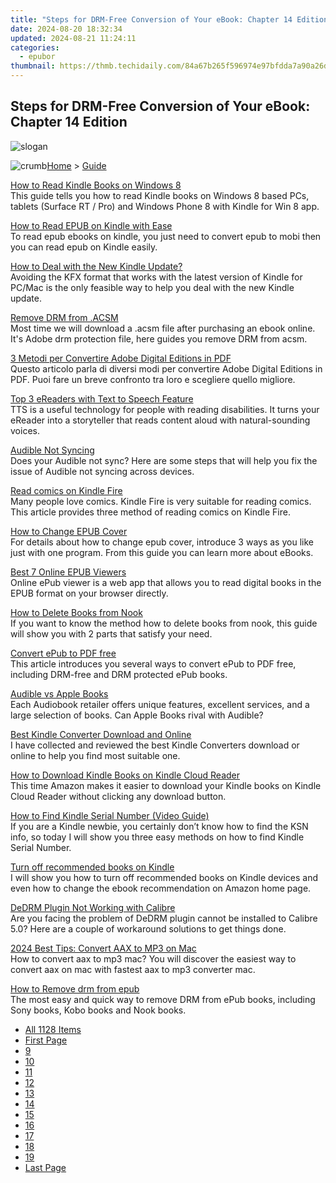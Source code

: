 ```yaml
---
title: "Steps for DRM-Free Conversion of Your eBook: Chapter 14 Edition"
date: 2024-08-20 18:32:34
updated: 2024-08-21 11:24:11
categories:
  - epubor
thumbnail: https://thmb.techidaily.com/84a67b265f596974e97bfdda7a90a26dbf8d262c88616db568ebfae06dbc4deb.jpg
---
```


## Steps for DRM-Free Conversion of Your eBook: Chapter 14 Edition

![slogan](http://www.epubor.com/images/guide-banner-word.png)

![crumb](http://www.epubor.com/images/ol_home.png)[Home](https://tools.techidaily.com/epubor/products/) \> [Guide](https://tools.techidaily.com/epubor/products/)

[How to Read Kindle Books on Windows 8](https://tools.techidaily.com/epubor/products/)  
 This guide tells you how to read Kindle books on Windows 8 based PCs, tablets (Surface RT / Pro) and Windows Phone 8 with Kindle for Win 8 app.

[How to Read EPUB on Kindle with Ease](https://tools.techidaily.com/epubor/products/)  
 To read epub ebooks on kindle, you just need to convert epub to mobi then you can read epub on Kindle easily.

[How to Deal with the New Kindle Update?](https://tools.techidaily.com/epubor/products/)  
 Avoiding the KFX format that works with the latest version of Kindle for PC/Mac is the only feasible way to help you deal with the new Kindle update.

[Remove DRM from .ACSM](https://tools.techidaily.com/epubor/products/)  
 Most time we will download a .acsm file after purchasing an ebook online. It's Adobe drm protection file, here guides you remove DRM from acsm.

[3 Metodi per Convertire Adobe Digital Editions in PDF](https://tools.techidaily.com/epubor/products/)  
 Questo articolo parla di diversi modi per convertire Adobe Digital Editions in PDF. Puoi fare un breve confronto tra loro e scegliere quello migliore.

[Top 3 eReaders with Text to Speech Feature](https://tools.techidaily.com/epubor/reader/)  
 TTS is a useful technology for people with reading disabilities. It turns your eReader into a storyteller that reads content aloud with natural-sounding voices.

[Audible Not Syncing](https://tools.techidaily.com/epubor/products/)  
 Does your Audible not sync? Here are some steps that will help you fix the issue of Audible not syncing across devices.

[Read comics on Kindle Fire](https://tools.techidaily.com/epubor/products/)  
 Many people love comics. Kindle Fire is very suitable for reading comics. This article provides three method of reading comics on Kindle Fire.

[How to Change EPUB Cover](https://tools.techidaily.com/epubor/products/)  
 For details about how to change epub cover, introduce 3 ways as you like just with one program. From this guide you can learn more about eBooks.

[Best 7 Online EPUB Viewers](https://tools.techidaily.com/epubor/products/)  
 Online ePub viewer is a web app that allows you to read digital books in the EPUB format on your browser directly. 

[How to Delete Books from Nook](https://tools.techidaily.com/epubor/products/)  
 If you want to know the method how to delete books from nook, this guide will show you with 2 parts that satisfy your need.

[Convert ePub to PDF free](https://tools.techidaily.com/epubor/products/)  
 This article introduces you several ways to convert ePub to PDF free, including DRM-free and DRM protected ePub books. 

[Audible vs Apple Books](https://tools.techidaily.com/epubor/products/)  
 Each Audiobook retailer offers unique features, excellent services, and a large selection of books. Can Apple Books rival with Audible?

[Best Kindle Converter Download and Online](https://tools.techidaily.com/epubor/kindle-converter/)  
 I have collected and reviewed the best Kindle Converters download or online to help you find most suitable one. 

[How to Download Kindle Books on Kindle Cloud Reader](https://tools.techidaily.com/epubor/products/)  
 This time Amazon makes it easier to download your Kindle books on Kindle Cloud Reader without clicking any download button. 

[How to Find Kindle Serial Number (Video Guide)](http://www.epubor.com/how-to-find-kindle-serial-number.html)  
 If you are a Kindle newbie, you certainly don’t know how to find the KSN info, so today I will show you three easy methods on how to find Kindle Serial Number.

[Turn off recommended books on Kindle](https://tools.techidaily.com/epubor/products/)  
 I will show you how to turn off recommended books on Kindle devices and even how to change the ebook recommendation on Amazon home page.

[DeDRM Plugin Not Working with Calibre](https://tools.techidaily.com/epubor/products/)  
 Are you facing the problem of DeDRM plugin cannot be installed to Calibre 5.0? Here are a couple of workaround solutions to get things done.

[2024 Best Tips: Convert AAX to MP3 on Mac](https://tools.techidaily.com/epubor/products/)  
 How to convert aax to mp3 mac? You will discover the easiest way to convert aax on mac with fastest aax to mp3 converter mac.

[How to Remove drm from epub](https://tools.techidaily.com/epubor/products/)  
 The most easy and quick way to remove DRM from ePub books, including Sony books, Kobo books and Nook books.

* [All 1128 Items](https://tools.techidaily.com/epubor/products/)
* [First Page](https://tools.techidaily.com/epubor/products/)
* [9](https://tools.techidaily.com/epubor/products/)
* [10](https://tools.techidaily.com/epubor/products/)
* [11](https://tools.techidaily.com/epubor/products/)
* [12](https://tools.techidaily.com/epubor/products/)
* [13](https://tools.techidaily.com/epubor/products/)
* [14](https://tools.techidaily.com/epubor/products/)
* [15](https://tools.techidaily.com/epubor/products/)
* [16](https://tools.techidaily.com/epubor/products/)
* [17](https://tools.techidaily.com/epubor/products/)
* [18](https://tools.techidaily.com/epubor/products/)
* [19](https://tools.techidaily.com/epubor/products/)
* [Last Page](https://tools.techidaily.com/epubor/products/)

<ins class="adsbygoogle"
     style="display:block"
     data-ad-format="autorelaxed"
     data-ad-client="ca-pub-7571918770474297"
     data-ad-slot="1223367746"></ins>



<ins class="adsbygoogle"
     style="display:block"
     data-ad-client="ca-pub-7571918770474297"
     data-ad-slot="8358498916"
     data-ad-format="auto"
     data-full-width-responsive="true"></ins>
